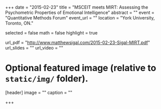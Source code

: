 +++
date = "2015-02-23"
title = "MSCEIT meets MIRT: Assessing the Psychometric Properties of Emotional Intelligence"
abstract = ""
event = "Quantitative Methods Forum"
event_url = ""
location = "York University, Toronto, ON."

selected = false
math = false
highlight = true

url_pdf = "http://www.matthewsigal.com/2015-02-23-Sigal-MIRT.pdf"
url_slides = ""
url_video = ""

# Optional featured image (relative to `static/img/` folder).
[header]
image = ""
caption = ""

+++
